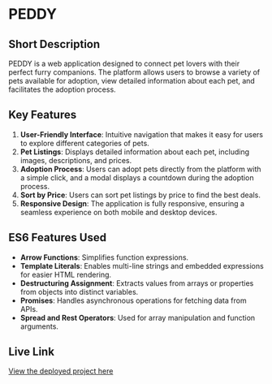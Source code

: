 # PEDDY

## Short Description
PEDDY is a web application designed to connect pet lovers with their perfect furry companions. The platform allows users to browse a variety of pets available for adoption, view detailed information about each pet, and facilitates the adoption process.

## Key Features
1. **User-Friendly Interface**: Intuitive navigation that makes it easy for users to explore different categories of pets.
2. **Pet Listings**: Displays detailed information about each pet, including images, descriptions, and prices.
3. **Adoption Process**: Users can adopt pets directly from the platform with a simple click, and a modal displays a countdown during the adoption process.
4. **Sort by Price**: Users can sort pet listings by price to find the best deals.
5. **Responsive Design**: The application is fully responsive, ensuring a seamless experience on both mobile and desktop devices.

## ES6 Features Used
- **Arrow Functions**: Simplifies function expressions.
- **Template Literals**: Enables multi-line strings and embedded expressions for easier HTML rendering.
- **Destructuring Assignment**: Extracts values from arrays or properties from objects into distinct variables.
- **Promises**: Handles asynchronous operations for fetching data from APIs.
- **Spread and Rest Operators**: Used for array manipulation and function arguments.

## Live Link
[View the deployed project here]([https://your-live-link.com])

